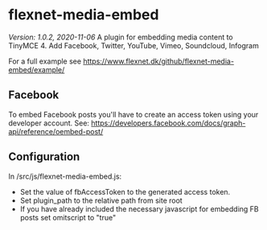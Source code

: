 # flexnet-media-embed
*Version: 1.0.2, 2020-11-06*
A plugin for embedding media content to TinyMCE 4. Add Facebook, Twitter, YouTube, Vimeo, Soundcloud, Infogram

For a full example see https://www.flexnet.dk/github/flexnet-media-embed/example/

## Facebook
To embed Facebook posts you'll have to create an access token using your developer account.
See: https://developers.facebook.com/docs/graph-api/reference/oembed-post/

## Configuration
In /src/js/flexnet-media-embed.js:
- Set the value of fbAccessToken  to the generated access token.
- Set plugin_path to the relative path from site root
- If you have already included the necessary javascript for embedding FB posts set omitscript to "true"
